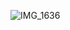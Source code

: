 ![IMG_1636](https://github.com/delyameksi/delyameksi/assets/114925560/d98f260b-f89d-4ab5-8dd8-34f32657220a)
